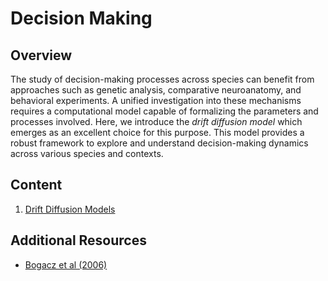 # Decision Making

## Overview

The study of decision-making processes across species can benefit from approaches such as genetic analysis, comparative neuroanatomy, and behavioral experiments. A unified investigation into these mechanisms requires a computational model capable of formalizing the parameters and processes involved. Here, we introduce the *drift diffusion model* which emerges as an excellent choice for this purpose. This model provides a robust framework to explore and understand decision-making dynamics across various species and contexts. 

## Content

1. [Drift Diffusion Models](notebooks/1%20Drift%20Diffusion%20Models.ipynb)

## Additional Resources

- [Bogacz et al (2006)](https://sites.engineering.ucsb.edu/~moehlis/moehlis_papers/psych.pdf)